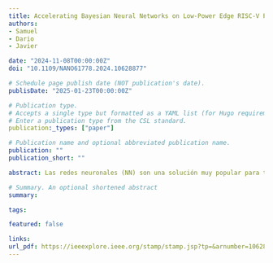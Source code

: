 ```yaml
---
title: Accelerating Bayesian Neural Networks on Low-Power Edge RISC-V Processors
authors:
- Samuel
- Dario
- Javier

date: "2024-11-08T00:00:00Z"
doi: "10.1109/NANO61778.2024.10628877"

# Schedule page publish date (NOT publication's date).
publisDate: "2025-01-23T00:00:00Z"

# Publication type.
# Accepts a single type but formatted as a YAML list (for Hugo requirements).
# Enter a publication type from the CSL standard.
publication:_types: ["paper"]

# Publication name and optional abbreviated publication name.
publication: ""
publication_short: ""

abstract: Las redes neuronales (NN) son una solución muy popular para tareas de clasificación. A medida que crece la popularidad de combinar el Internet de las Cosas (IoT) con el aprendizaje automático (ML), también conocido como TinyML, se ejecutan más NN en sistemas periféricos de bajo coste. La fiabilidad de las predicciones es crucial para las aplicaciones críticas para la seguridad. Las redes neuronales bayesianas (BNN) abordan este problema calculando métricas de incertidumbre con sus predicciones a costa de aumentar los requisitos informáticos. Este trabajo aborda los retos de ejecutar la inferencia de las BNN en sistemas de bajo coste. Las BNN requieren múltiples pasadas hacia delante en las que los pesos se muestrean a partir de distribuciones. Este proceso de muestreo puede ocupar hasta un 85,13% del tiempo de ejecución. Este trabajo optimiza el muestreo de pesos y lo integra dentro de una extensión personalizada de bajo coste para una CPU RISC-V, mejorando la velocidad hasta x 8,10 y con un ahorro de energía similar.

# Summary. An optional shortened abstract
summary:

tags:

featured: false

links:
url_pdf: https://ieeexplore.ieee.org/stamp/stamp.jsp?tp=&arnumber=10628877
---
```


